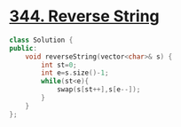 # [344. Reverse String](https://leetcode.com/problems/reverse-string)
```c++
class Solution {
public:
    void reverseString(vector<char>& s) {
        int st=0;
        int e=s.size()-1;
        while(st<e){
            swap(s[st++],s[e--]);
        }
    }
};
```
